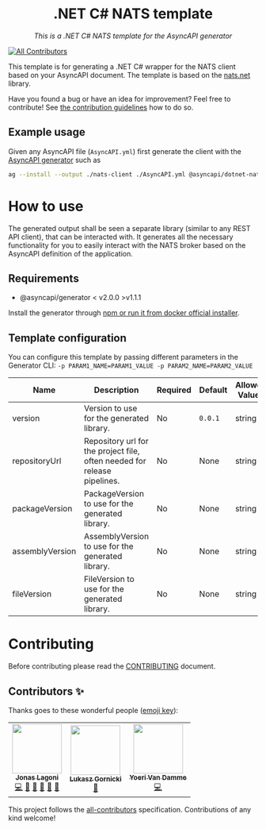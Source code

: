 <h1 align="center">.NET C# NATS template</h1>

<p align="center">
  <em>This is a .NET C# NATS template for the AsyncAPI generator</em>
</p>

<!-- ALL-CONTRIBUTORS-BADGE:START - Do not remove or modify this section -->
[![All Contributors](https://img.shields.io/badge/all_contributors-3-orange.svg?style=flat-square)](#contributors-)
<!-- ALL-CONTRIBUTORS-BADGE:END -->

This template is for generating a .NET C# wrapper for the NATS client based on your AsyncAPI document. The template is based on the [nats.net](https://github.com/nats-io/nats.net) library.

Have you found a bug or have an idea for improvement? Feel free to contribute! See [the contribution guidelines](#Contributing) how to do so.

## Example usage
Given any AsyncAPI file (`AsyncAPI.yml`) first generate the client with the [AsyncAPI generator](https://github.com/asyncapi/generator) such as 
```bash
ag --install --output ./nats-client ./AsyncAPI.yml @asyncapi/dotnet-nats-template
```

# How to use
The generated output shall be seen a separate library (similar to any REST API client), that can be interacted with. It generates all the necessary functionality for you to easily interact with the NATS broker based on the AsyncAPI definition of the application.

## Requirements
* @asyncapi/generator < v2.0.0 >v1.1.1

Install the generator through [npm or run it from docker official installer](https://github.com/asyncapi/generator#install).


## Template configuration

<!--  
This information should match the information provided in the template configuration under the `parameters` property.
-->

You can configure this template by passing different parameters in the Generator CLI: `-p PARAM1_NAME=PARAM1_VALUE -p PARAM2_NAME=PARAM2_VALUE`

Name | Description | Required | Default | Allowed Values | Example
---|---|---|---|---|---
version | Version to use for the generated library. | No | `0.0.1` | string | `1.0.1`
repositoryUrl | Repository url for the project file, often needed for release pipelines. | No | None | string | `https://github.com/GamingAPI/rust-csharp-game-api.git`
packageVersion | PackageVersion to use for the generated library. | No | None | string | `1.0.1`
assemblyVersion | AssemblyVersion to use for the generated library. | No | None | string | `1.0.1.0`
fileVersion | FileVersion to use for the generated library. | No | None | string | `1.0.1.0`

# Contributing

Before contributing please read the [CONTRIBUTING](CONTRIBUTING.md) document.

## Contributors ✨

Thanks goes to these wonderful people ([emoji key](https://allcontributors.org/docs/en/emoji-key)):

<!-- ALL-CONTRIBUTORS-LIST:START - Do not remove or modify this section -->
<!-- prettier-ignore-start -->
<!-- markdownlint-disable -->
<table>
  <tr>
    <td align="center"><a href="https://github.com/jonaslagoni"><img src="https://avatars.githubusercontent.com/u/13396189?v=4?s=100" width="100px;" alt=""/><br /><sub><b>Jonas Lagoni</b></sub></a><br /><a href="https://github.com/asyncapi/dotnet-nats-template/commits?author=jonaslagoni" title="Code">💻</a> <a href="#maintenance-jonaslagoni" title="Maintenance">🚧</a> <a href="#question-jonaslagoni" title="Answering Questions">💬</a> <a href="#ideas-jonaslagoni" title="Ideas, Planning, & Feedback">🤔</a> <a href="https://github.com/asyncapi/dotnet-nats-template/commits?author=jonaslagoni" title="Documentation">📖</a> <a href="https://github.com/asyncapi/dotnet-nats-template/issues?q=author%3Ajonaslagoni" title="Bug reports">🐛</a></td>
    <td align="center"><a href="https://dev.to/derberg"><img src="https://avatars.githubusercontent.com/u/6995927?v=4?s=100" width="100px;" alt=""/><br /><sub><b>Lukasz Gornicki</b></sub></a><br /><a href="https://github.com/asyncapi/dotnet-nats-template/pulls?q=is%3Apr+reviewed-by%3Aderberg" title="Reviewed Pull Requests">👀</a></td>
    <td align="center"><a href="https://github.com/YoeriVD"><img src="https://avatars.githubusercontent.com/u/2865793?v=4?s=100" width="100px;" alt=""/><br /><sub><b>Yoeri Van Damme</b></sub></a><br /><a href="https://github.com/asyncapi/dotnet-nats-template/commits?author=YoeriVD" title="Code">💻</a></td>
  </tr>
</table>

<!-- markdownlint-restore -->
<!-- prettier-ignore-end -->

<!-- ALL-CONTRIBUTORS-LIST:END -->

This project follows the [all-contributors](https://github.com/all-contributors/all-contributors) specification. Contributions of any kind welcome!